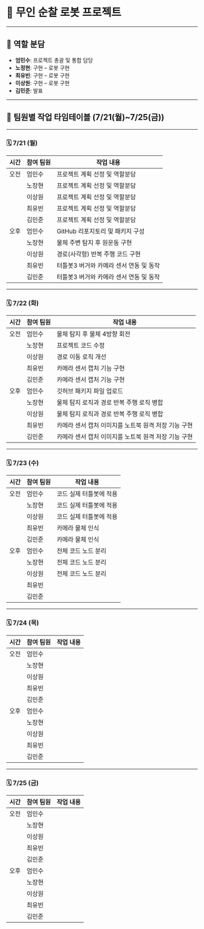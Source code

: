 # 🐢 무인 순찰 로봇 프로젝트

---
## 🧩 역할 분담

- **엄민수**: 프로젝트 총괄 및 통합 담당
- **노정현**: 구현 – 로봇 구현
- **최유빈**: 구현 – 로봇 구현
- **이상원**: 구현 – 로봇 구현
- **김민준**: 발표 

---

## 📅 팀원별 작업 타임테이블 (7/21(월)~7/25(금))

---

### 🗓️ 7/21 (월)

| 시간  | 참여 팀원 | 작업 내용                         |
|--------|------------|----------------------------------|
| 오전   | 엄민수     | 프로젝트 계획 선정 및 역할분담 |
|        | 노장현     | 프로젝트 계획 선정 및 역할분담|
|        | 이상원     | 프로젝트 계획 선정 및 역할분담   |
|        | 최유빈     | 프로젝트 계획 선정 및 역할분담   |
|        | 김민준     | 프로젝트 계획 선정 및 역할분담  |
| 오후   | 엄민수     | GitHub 리포지토리 및 패키지 구성    |
|        | 노장현     | 물체 주변 탐지 후 원운동 구현 |
|        | 이상원     | 경로(사각형) 반복 주행 코드 구현    |
|        | 최유빈     | 터틀봇3 버거와 카메라 센서 연동 및 동작     |
|        | 김민준     | 터틀봇3 버거와 카메라 센서 연동 및 동작  |



---

### 🗓️ 7/22 (화)

| 시간  | 참여 팀원 | 작업 내용                         |
|--------|------------|----------------------------------|
| 오전   | 엄민수     | 물체 탐지 후 물체 4방향 회전 |
|        | 노장현     | 프로젝트 코드 수정|
|        | 이상원     | 경로 이동 로직 개선       |
|        | 최유빈     | 카메라 센서 캡처 기능 구현    |
|        | 김민준     | 카메라 센서 캡처 기능 구현  |
| 오후   | 엄민수     | 깃허브 패키지 파일 업로드   |
|        | 노장현     | 물체 탐지 로직과 경로 반복 주행 로직 병합 |
|        | 이상원     | 물체 탐지 로직과 경로 반복 주행 로직 병합    |
|        | 최유빈     | 카메라 센서 캡처 이미지를 노트북 원격 저장 기능 구현      |
|        | 김민준     | 카메라 센서 캡처 이미지를 노트북 원격 저장 기능 구현   |



---

### 🗓️ 7/23 (수)

| 시간  | 참여 팀원 | 작업 내용                         |
|--------|------------|----------------------------------|
| 오전   | 엄민수     | 코드 실제 터틀봇에 적용 |
|        | 노장현     | 코드 실제 터틀봇에 적용|
|        | 이상원     | 코드 실제 터틀봇에 적용       |
|        | 최유빈     | 카메라 물체 인식   |
|        | 김민준     | 카메라 물체 인식 |
| 오후   | 엄민수     | 전체 코드 노드 분리    |
|        | 노장현     | 전체 코드 노드 분리 |
|        | 이상원     | 전체 코드 노드 분리   |
|        | 최유빈     |     |
|        | 김민준     |   |



---

### 🗓️ 7/24 (목)

| 시간  | 참여 팀원 | 작업 내용                         |
|--------|------------|----------------------------------|
| 오전   | 엄민수     |  |
|        | 노장현     | |
|        | 이상원     |        |
|        | 최유빈     |    |
|        | 김민준     | |
| 오후   | 엄민수     |     |
|        | 노장현     |  |
|        | 이상원     |     |
|        | 최유빈     |     |
|        | 김민준     |   |



---

### 🗓️ 7/25 (금)

| 시간  | 참여 팀원 | 작업 내용                         |
|--------|------------|----------------------------------|
| 오전   | 엄민수     |  |
|        | 노장현     | |
|        | 이상원     |      |
|        | 최유빈     |     |
|        | 김민준     |   |
| 오후   | 엄민수     |     |
|        | 노장현     |  |
|        | 이상원     |    |
|        | 최유빈     |    |
|        | 김민준     |    |


